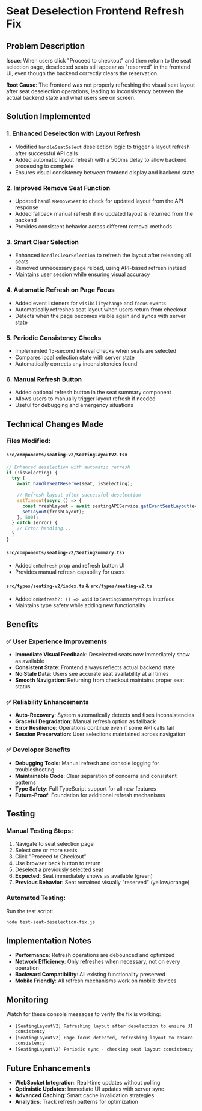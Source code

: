 # Seat Deselection Frontend Refresh Fix

## Problem Description

**Issue**: When users click "Proceed to checkout" and then return to the seat selection page, deselected seats still appear as "reserved" in the frontend UI, even though the backend correctly clears the reservation.

**Root Cause**: The frontend was not properly refreshing the visual seat layout after seat deselection operations, leading to inconsistency between the actual backend state and what users see on screen.

## Solution Implemented

### 1. **Enhanced Deselection with Layout Refresh**
- Modified `handleSeatSelect` deselection logic to trigger a layout refresh after successful API calls
- Added automatic layout refresh with a 500ms delay to allow backend processing to complete
- Ensures visual consistency between frontend display and backend state

### 2. **Improved Remove Seat Function**
- Updated `handleRemoveSeat` to check for updated layout from the API response
- Added fallback manual refresh if no updated layout is returned from the backend
- Provides consistent behavior across different removal methods

### 3. **Smart Clear Selection**
- Enhanced `handleClearSelection` to refresh the layout after releasing all seats
- Removed unnecessary page reload, using API-based refresh instead
- Maintains user session while ensuring visual accuracy

### 4. **Automatic Refresh on Page Focus**
- Added event listeners for `visibilitychange` and `focus` events
- Automatically refreshes seat layout when users return from checkout
- Detects when the page becomes visible again and syncs with server state

### 5. **Periodic Consistency Checks**
- Implemented 15-second interval checks when seats are selected
- Compares local selection state with server state
- Automatically corrects any inconsistencies found

### 6. **Manual Refresh Button**
- Added optional refresh button in the seat summary component
- Allows users to manually trigger layout refresh if needed
- Useful for debugging and emergency situations

## Technical Changes Made

### Files Modified:

#### `src/components/seating-v2/SeatingLayoutV2.tsx`
```typescript
// Enhanced deselection with automatic refresh
if (!isSelecting) {
  try {
    await handleSeatReserve(seat, isSelecting);
    
    // Refresh layout after successful deselection
    setTimeout(async () => {
      const freshLayout = await seatingAPIService.getEventSeatLayout(eventId);
      setLayout(freshLayout);
    }, 500);
  } catch (error) {
    // Error handling...
  }
}
```

#### `src/components/seating-v2/SeatingSummary.tsx`
- Added `onRefresh` prop and refresh button UI
- Provides manual refresh capability for users

#### `src/types/seating-v2/index.ts` & `src/types/seating-v2.ts`
- Added `onRefresh?: () => void` to `SeatingSummaryProps` interface
- Maintains type safety while adding new functionality

## Benefits

### ✅ **User Experience Improvements**
- **Immediate Visual Feedback**: Deselected seats now immediately show as available
- **Consistent State**: Frontend always reflects actual backend state
- **No Stale Data**: Users see accurate seat availability at all times
- **Smooth Navigation**: Returning from checkout maintains proper seat status

### ✅ **Reliability Enhancements**
- **Auto-Recovery**: System automatically detects and fixes inconsistencies
- **Graceful Degradation**: Manual refresh option as fallback
- **Error Resilience**: Operations continue even if some API calls fail
- **Session Preservation**: User selections maintained across navigation

### ✅ **Developer Benefits**
- **Debugging Tools**: Manual refresh and console logging for troubleshooting
- **Maintainable Code**: Clear separation of concerns and consistent patterns
- **Type Safety**: Full TypeScript support for all new features
- **Future-Proof**: Foundation for additional refresh mechanisms

## Testing

### Manual Testing Steps:
1. Navigate to seat selection page
2. Select one or more seats
3. Click "Proceed to Checkout" 
4. Use browser back button to return
5. Deselect a previously selected seat
6. **Expected**: Seat immediately shows as available (green)
7. **Previous Behavior**: Seat remained visually "reserved" (yellow/orange)

### Automated Testing:
Run the test script:
```bash
node test-seat-deselection-fix.js
```

## Implementation Notes

- **Performance**: Refresh operations are debounced and optimized
- **Network Efficiency**: Only refreshes when necessary, not on every operation
- **Backward Compatibility**: All existing functionality preserved
- **Mobile Friendly**: All refresh mechanisms work on mobile devices

## Monitoring

Watch for these console messages to verify the fix is working:
- `[SeatingLayoutV2] Refreshing layout after deselection to ensure UI consistency`
- `[SeatingLayoutV2] Page focus detected, refreshing layout to ensure consistency`
- `[SeatingLayoutV2] Periodic sync - checking seat layout consistency`

## Future Enhancements

- **WebSocket Integration**: Real-time updates without polling
- **Optimistic Updates**: Immediate UI updates with server sync
- **Advanced Caching**: Smart cache invalidation strategies
- **Analytics**: Track refresh patterns for optimization
